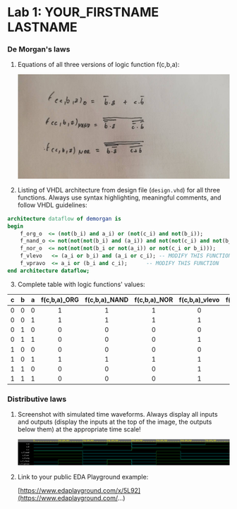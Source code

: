 # Lab 1: YOUR_FIRSTNAME LASTNAME 

### De Morgan's laws

1. Equations of all three versions of logic function f(c,b,a):

   ![Logic function](images/fce.jpg)

2. Listing of VHDL architecture from design file (`design.vhd`) for all three functions. Always use syntax highlighting, meaningful comments, and follow VHDL guidelines:

```vhdl
architecture dataflow of demorgan is
begin
    f_org_o  <= (not(b_i) and a_i) or (not(c_i) and not(b_i));
    f_nand_o <= not(not(not(b_i) and (a_i)) and not(not(c_i) and not(b_i))); 
    f_nor_o  <= not(not(not(b_i or not(a_i)) or not(c_i or b_i))); 
    f_vlevo   <= (a_i or b_i) and (a_i or c_i);	-- MODIFY THIS FUNCTION
    f_vpravo  <= a_i or (b_i and c_i); 		-- MODIFY THIS FUNCTION
end architecture dataflow;
```

3. Complete table with logic functions' values:

| **c** | **b** |**a** | **f(c,b,a)_ORG** | **f(c,b,a)_NAND** | **f(c,b,a)_NOR** | **f(c,b,a)_vlevo** | **f(c,b,a)_vpravo** |
| :-: | :-: | :-: | :-: | :-: | :-: | :-: | :-: |
| 0 | 0 | 0 | 1 | 1 | 1 | 0 | 0 |
| 0 | 0 | 1 | 1 | 1 | 1 | 1 | 1 |
| 0 | 1 | 0 | 0 | 0 | 0 | 0 | 0 |
| 0 | 1 | 1 | 0 | 0 | 0 | 1 | 1 |
| 1 | 0 | 0 | 0 | 0 | 0 | 0 | 0 |
| 1 | 0 | 1 | 1 | 1 | 1 | 1 | 1 |
| 1 | 1 | 0 | 0 | 0 | 0 | 1 | 1 |
| 1 | 1 | 1 | 0 | 0 | 0 | 1 | 1 |

### Distributive laws

1. Screenshot with simulated time waveforms. Always display all inputs and outputs (display the inputs at the top of the image, the outputs below them) at the appropriate time scale!

   ![your figure](images/waves.png)

2. Link to your public EDA Playground example:

   [https://www.edaplayground.com/x/5L92](https://www.edaplayground.com/...)
